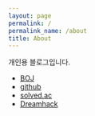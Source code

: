 ```yaml
---
layout: page
permalink: /
permalink_name: /about
title: About
---
```


개인용 블로그입니다.
- [BOJ](https://www.acmicpc.net/user/rs232)
- [github](https://github.com/jedo1400)
- [solved.ac](https://solved.ac/profile/rs232)
- [Dreamhack](https://dreamhack.io/users/65385)